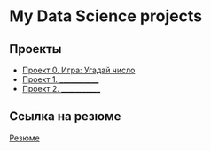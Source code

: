 # My Data Science projects

## Проекты

* [Проект 0. Игра: Угадай число](https://github.com/211604270720/sf_data_science/tree/main/project_0)
* [Проект 1. ___________](   )
* [Проект 2. ___________](   )

## Ссылка на резюме
[Резюме](   )
